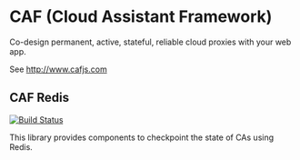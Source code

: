 # CAF (Cloud Assistant Framework)

Co-design permanent, active, stateful, reliable cloud proxies with your web app.

See http://www.cafjs.com 

## CAF Redis

[![Build Status](http://ci.cafjs.com/github.com/cafjs/caf_redis/status.svg?branch=master)](http://ci.cafjs.com/github.com/cafjs/caf_redis)


This library provides components to checkpoint the state of CAs using Redis. 
